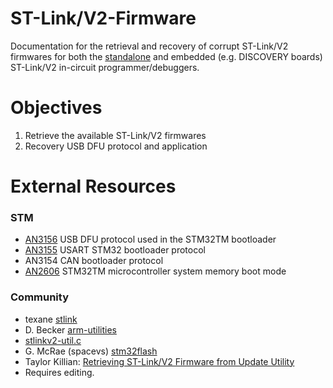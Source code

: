 # ST-Link/V2-Firmware
Documentation for the retrieval and recovery of corrupt ST-Link/V2 firmwares for both the [standalone](http://www.st.com/web/catalog/tools/FM146/CL1984/SC724/SS1677/PF251168) and embedded (e.g. DISCOVERY boards) ST-Link/V2 in-circuit programmer/debuggers.

# Objectives
1. Retrieve the available ST-Link/V2 firmwares
2. Recovery USB DFU protocol and application

# External Resources
### STM
* [AN3156](http://www.st.com/st-web-ui/static/active/jp/resource/technical/document/application_note/CD00264379.pdf) USB DFU protocol used in the STM32TM bootloader
 * [AN3155](http://www.stmcu.org/download/index.php?act=down&id=2906) USART STM32 bootloader protocol
 * AN3154 CAN bootloader protocol
* [AN2606](http://www.st.com/st-web-ui/static/active/en/resource/technical/document/application_note/CD00167594.pdf) STM32TM microcontroller system memory boot mode

### Community
* texane [stlink](https://github.com/texane/stlink)
* D. Becker [arm-utilities](https://code.google.com/p/arm-utilities/)
 * [stlinkv2-util.c](https://code.google.com/p/arm-utilities/source/browse/trunk/stlink-download/stlinkv2-util.c)
* G. McRae (spacevs) [stm32flash](https://code.google.com/p/stm32flash/)
* Taylor Killian: [Retrieving ST-Link/V2 Firmware from Update Utility](http://www.taylorkillian.com/2013/01/retrieving-st-linkv2-firmware-from.html)
 * Requires editing.
